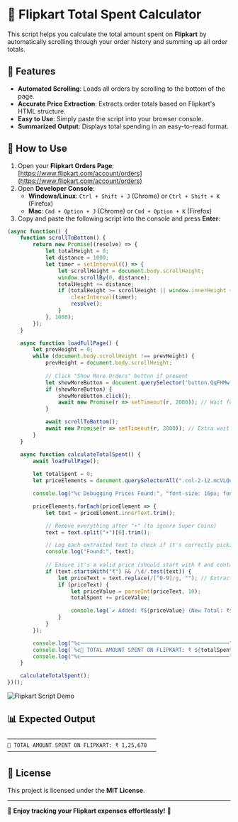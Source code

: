 # 🛒 Flipkart Total Spent Calculator

This script helps you calculate the total amount spent on **Flipkart** by automatically scrolling through your order history and summing up all order totals.

## 🚀 Features

- **Automated Scrolling**: Loads all orders by scrolling to the bottom of the page.
- **Accurate Price Extraction**: Extracts order totals based on Flipkart's HTML structure.
- **Easy to Use**: Simply paste the script into your browser console.
- **Summarized Output**: Displays total spending in an easy-to-read format.

## 📌 How to Use

1. Open your **Flipkart Orders Page**: [https://www.flipkart.com/account/orders](https://www.flipkart.com/account/orders)
2. Open **Developer Console**:
   - **Windows/Linux**: `Ctrl + Shift + J` (Chrome) or `Ctrl + Shift + K` (Firefox)
   - **Mac**: `Cmd + Option + J` (Chrome) or `Cmd + Option + K` (Firefox)
3. Copy and paste the following script into the console and press **Enter**:

```javascript
(async function() {
    function scrollToBottom() {
        return new Promise((resolve) => {
            let totalHeight = 0;
            let distance = 1000;
            let timer = setInterval(() => {
                let scrollHeight = document.body.scrollHeight;
                window.scrollBy(0, distance);
                totalHeight += distance;
                if (totalHeight >= scrollHeight || window.innerHeight + window.scrollY >= document.body.offsetHeight) {
                    clearInterval(timer);
                    resolve();
                }
            }, 1000);
        });
    }

    async function loadFullPage() {
        let prevHeight = 0;
        while (document.body.scrollHeight !== prevHeight) {
            prevHeight = document.body.scrollHeight;
            
            // Click "Show More Orders" button if present
            let showMoreButton = document.querySelector('button.QqFHMw.v0q-qo');
            if (showMoreButton) {
                showMoreButton.click();
                await new Promise(r => setTimeout(r, 2000)); // Wait for new orders to load
            }

            await scrollToBottom();
            await new Promise(r => setTimeout(r, 2000)); // Extra wait for content to load
        }
    }

    async function calculateTotalSpent() {
        await loadFullPage();
        
        let totalSpent = 0;
        let priceElements = document.querySelectorAll(".col-2-12.mcVLQq");

        console.log("%c Debugging Prices Found:", "font-size: 16px; font-weight: bold; color: blue;");

        priceElements.forEach(priceElement => {
            let text = priceElement.innerText.trim();

            // Remove everything after "+" (to ignore Super Coins)
            text = text.split("+")[0].trim();

            // Log each extracted text to check if it's correctly picking up prices
            console.log("Found:", text);
            
            // Ensure it's a valid price (should start with ₹ and contain numbers)
            if (text.startsWith("₹") && /\d/.test(text)) {
                let priceText = text.replace(/[^0-9]/g, ""); // Extract only numbers
                if (priceText) {
                    let priceValue = parseInt(priceText, 10);
                    totalSpent += priceValue;

                    console.log(`✔ Added: ₹${priceValue} (New Total: ₹${totalSpent})`);
                }
            }
        });

        console.log("%c───────────────────────────────────────────────", "font-size: 20px; font-weight: bold;");
        console.log(`%c🛒 TOTAL AMOUNT SPENT ON FLIPKART: ₹ ${totalSpent}`, "font-size: 30px; font-weight: bold; color: green;");
        console.log("%c───────────────────────────────────────────────", "font-size: 20px; font-weight: bold;");
    }

    calculateTotalSpent();
})();


```
![Flipkart Script Demo](flipkart.gif)


## 📊 Expected Output

```
───────────────────────────────────────────────
🛒 TOTAL AMOUNT SPENT ON FLIPKART: ₹ 1,25,678
───────────────────────────────────────────────
```

## 📜 License

This project is licensed under the **MIT License**.

---

🔹 **Enjoy tracking your Flipkart expenses effortlessly!** 🚀


